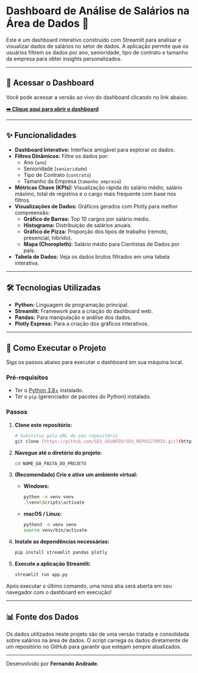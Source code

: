 # Dashboard de Análise de Salários na Área de Dados 🎲

Este é um dashboard interativo construído com Streamlit para analisar e visualizar dados de salários no setor de dados. A aplicação permite que os usuários filtrem os dados por ano, senioridade, tipo de contrato e tamanho da empresa para obter insights personalizados.

---

## 🚀 Acessar o Dashboard

Você pode acessar a versão ao vivo do dashboard clicando no link abaixo:

**[➡️ Clique aqui para abrir o dashboard](https://imersao-alura-082025.streamlit.app/)**

---

## ✨ Funcionalidades

* **Dashboard Interativo:** Interface amigável para explorar os dados.
* **Filtros Dinâmicos:** Filtre os dados por:
    * Ano (`ano`)
    * Senioridade (`senioridade`)
    * Tipo de Contrato (`contrato`)
    * Tamanho da Empresa (`tamanho_empresa`)
* **Métricas Chave (KPIs):** Visualização rápida do salário médio, salário máximo, total de registros e o cargo mais frequente com base nos filtros.
* **Visualizações de Dados:** Gráficos gerados com Plotly para melhor compreensão:
    * **Gráfico de Barras:** Top 10 cargos por salário médio.
    * **Histograma:** Distribuição de salários anuais.
    * **Gráfico de Pizza:** Proporção dos tipos de trabalho (remoto, presencial, híbrido).
    * **Mapa (Choropleth):** Salário médio para Cientistas de Dados por país.
* **Tabela de Dados:** Veja os dados brutos filtrados em uma tabela interativa.

---

## 🛠️ Tecnologias Utilizadas

* **Python:** Linguagem de programação principal.
* **Streamlit:** Framework para a criação do dashboard web.
* **Pandas:** Para manipulação e análise dos dados.
* **Plotly Express:** Para a criação dos gráficos interativos.

---

## 🚀 Como Executar o Projeto

Siga os passos abaixo para executar o dashboard em sua máquina local.

### Pré-requisitos

* Ter o [Python 3.8+](https://www.python.org/downloads/) instalado.
* Ter o `pip` (gerenciador de pacotes do Python) instalado.

### Passos

1.  **Clone este repositório:**
    ```bash
    # Substitua pela URL do seu repositório
    git clone [https://github.com/SEU_USUARIO/SEU_REPOSITORIO.git](https://github.com/SEU_USUARIO/SEU_REPOSITORIO.git)
    ```

2.  **Navegue até o diretório do projeto:**
    ```bash
    cd NOME_DA_PASTA_DO_PROJETO
    ```

3.  **(Recomendado) Crie e ative um ambiente virtual:**
    * **Windows:**
        ```bash
        python -m venv venv
        .\venv\Scripts\activate
        ```
    * **macOS / Linux:**
        ```bash
        python3 -m venv venv
        source venv/bin/activate
        ```

4.  **Instale as dependências necessárias:**
    ```bash
    pip install streamlit pandas plotly
    ```

5.  **Execute a aplicação Streamlit:**
    ```bash
    streamlit run app.py
    ```

Após executar o último comando, uma nova aba será aberta em seu navegador com o dashboard em execução!

---

## 📊 Fonte dos Dados

Os dados utilizados neste projeto são de uma versão tratada e consolidada sobre salários na área de dados. O script carrega os dados diretamente de um repositório no GitHub para garantir que estejam sempre atualizados.

---

Desenvolvido por **Fernando Andrade**.
